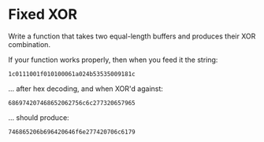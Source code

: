 # Fixed XOR

Write a function that takes two equal-length buffers and produces their XOR
combination.

If your function works properly, then when you feed it the string:

```
1c0111001f010100061a024b53535009181c
```

... after hex decoding, and when XOR'd against:

```
686974207468652062756c6c277320657965
```

... should produce:

```
746865206b696420646f6e277420706c6179
```
